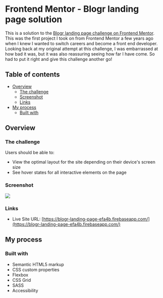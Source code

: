 # Frontend Mentor - Blogr landing page solution

This is a solution to the [Blogr landing page challenge on Frontend Mentor](https://www.frontendmentor.io/challenges/blogr-landing-page-EX2RLAApP). This was the first project I took on from Frontend Mentor a few years ago when I knew I wanted to switch careers and become a front end developer. Looking back at my original attempt at this challenge, I was embarrassed at how bad it was, but it was also reassuring seeing how far I have come. So had to put it right and give this challenge another go!

## Table of contents

- [Overview](#overview)
  - [The challenge](#the-challenge)
  - [Screenshot](#screenshot)
  - [Links](#links)
- [My process](#my-process)
  - [Built with](#built-with)

## Overview

### The challenge

Users should be able to:

- View the optimal layout for the site depending on their device's screen size
- See hover states for all interactive elements on the page

### Screenshot

![](./Screenshot.jpg)

### Links

- Live Site URL: [https://blogr-landing-page-efa4b.firebaseapp.com/](https://blogr-landing-page-efa4b.firebaseapp.com/)

## My process

### Built with

- Semantic HTML5 markup
- CSS custom properties
- Flexbox
- CSS Grid
- SASS
- Accessibility
